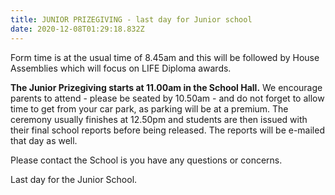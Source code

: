 ```yaml
---
title: JUNIOR PRIZEGIVING - last day for Junior school
date: 2020-12-08T01:29:18.832Z
---
```

Form time is at the usual time of 8.45am and this will be followed by House Assemblies which will focus on LIFE Diploma awards.

**The Junior Prizegiving starts at 11.00am in the School Hall.** We encourage parents to attend - please be seated by 10.50am - and do not forget to allow time to get from your car park, as parking will be at a premium. The ceremony usually finishes at 12.50pm and students are then issued with their final school reports before being released. The reports will be e-mailed that day as well.

Please contact the School is you have any questions or concerns.

Last day for the Junior School.